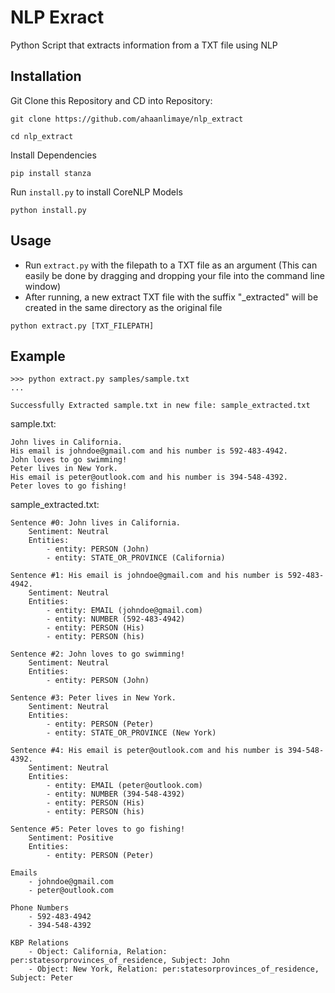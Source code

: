 # NLP Exract
Python Script that extracts information from a TXT file using NLP

## Installation
Git Clone this Repository and CD into Repository:
```
git clone https://github.com/ahaanlimaye/nlp_extract
```
```
cd nlp_extract
```
Install Dependencies
```
pip install stanza
```
Run `install.py` to install CoreNLP Models
```
python install.py
```

## Usage
- Run `extract.py` with the filepath to a TXT file as an argument (This can easily be done by dragging and dropping your file into the command line window)
- After running, a new extract TXT file with the suffix "_extracted" will be created in the same directory as the original file
```
python extract.py [TXT_FILEPATH]
```

## Example
```
>>> python extract.py samples/sample.txt
...

Successfully Extracted sample.txt in new file: sample_extracted.txt
```
sample.txt:
```
John lives in California. 
His email is johndoe@gmail.com and his number is 592-483-4942. 
John loves to go swimming! 
Peter lives in New York. 
His email is peter@outlook.com and his number is 394-548-4392. 
Peter loves to go fishing!
```
sample_extracted.txt:
```
Sentence #0: John lives in California.
	Sentiment: Neutral
	Entities:
		- entity: PERSON (John)
		- entity: STATE_OR_PROVINCE (California)

Sentence #1: His email is johndoe@gmail.com and his number is 592-483-4942.
	Sentiment: Neutral
	Entities:
		- entity: EMAIL (johndoe@gmail.com)
		- entity: NUMBER (592-483-4942)
		- entity: PERSON (His)
		- entity: PERSON (his)

Sentence #2: John loves to go swimming!
	Sentiment: Neutral
	Entities:
		- entity: PERSON (John)

Sentence #3: Peter lives in New York.
	Sentiment: Neutral
	Entities:
		- entity: PERSON (Peter)
		- entity: STATE_OR_PROVINCE (New York)

Sentence #4: His email is peter@outlook.com and his number is 394-548-4392.
	Sentiment: Neutral
	Entities:
		- entity: EMAIL (peter@outlook.com)
		- entity: NUMBER (394-548-4392)
		- entity: PERSON (His)
		- entity: PERSON (his)

Sentence #5: Peter loves to go fishing!
	Sentiment: Positive
	Entities:
		- entity: PERSON (Peter)

Emails
	- johndoe@gmail.com
	- peter@outlook.com

Phone Numbers
	- 592-483-4942
	- 394-548-4392

KBP Relations
	- Object: California, Relation: per:statesorprovinces_of_residence, Subject: John
	- Object: New York, Relation: per:statesorprovinces_of_residence, Subject: Peter
```
